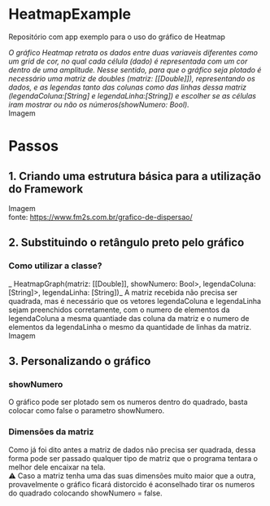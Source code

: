# HeatmapExample
Repositório com app exemplo para o uso do gráfico de Heatmap <br>

_O gráfico Heatmap retrata os dados entre duas variaveis diferentes como um grid de cor, no qual cada célula (dado) é representada com um cor dentro de uma amplitude. Nesse sentido, para que o gráfico seja plotado é necessário uma matriz de doubles (matriz: [[Double]]), representando os dados, e as legendas tanto das colunas como das linhas dessa matriz (legendaColuna:[String] e  legendaLinha:[String]) e escolher se as células iram mostrar ou não os números(showNumero: Bool)._ <br>
Imagem<br>

# Passos
## 1. Criando uma estrutura básica para a utilização do Framework
Imagem<br>
fonte: https://www.fm2s.com.br/grafico-de-dispersao/
## 2. Substituindo o retângulo preto pelo gráfico <br>

### Como utilizar a classe?
_ HeatmapGraph(matriz: [[Double]], showNumero: Bool>, legendaColuna: [String]>, legendaLinha: [String])_
A matriz recebida não precisa ser quadrada, mas é necessário que os vetores legendaColuna e legendaLinha sejam preenchidos corretamente, com o numero de elementos da legendaColuna a mesma quantiade das coluna da matriz e o numero de elementos da legendaLinha o mesmo da quantidade de linhas da matriz.<br>
Imagem<br>

## 3. Personalizando o gráfico 
### showNumero
O gráfico pode ser plotado sem os numeros dentro do quadrado, basta colocar como false o parametro showNumero.<br>

### Dimensões da matriz
Como já foi dito antes a matriz de dados não precisa ser quadrada, dessa forma pode ser passado qualquer tipo de matriz que o programa tentara o melhor dele encaixar na tela.<br>
⚠️ Caso a matriz tenha uma das suas dimensões muito maior que a outra, provavelmente o gráfico ficará distorcido é aconselhado tirar os numeros do quadrado colocando showNumero = false.<br>
